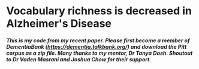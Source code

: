 # Vocabulary richness is decreased in Alzheimer's Disease

##### This is my code from my recent paper. Please first become a member of DementiaBank (https://dementia.talkbank.org/) and download the Pitt corpus as a zip file. Many thanks to my mentor, Dr Tanya Dash. Shoutout to Dr Vaden Masrani and Joshua Chow for their support. 
